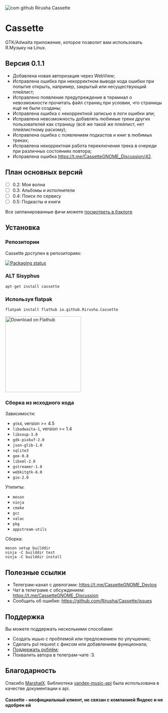 ![com github Rirusha Cassette](https://raw.githubusercontent.com/Rirusha/Cassette/master/data/icons/hicolor/scalable/apps/io.github.Rirusha.Cassette.svg)


# Cassette

GTK/Adwaita приложение, которое позволит вам использовать Я.Музыку на Linux.

## Версия 0.1.1
* Добавлена новая авторизация через WebView;
* Исправлена ошибка при некорректном выводе кода ошибки при попытке открыть, например, закрытый или несуществующий плейлист;
* Исправлено появление предупреждение в терминал о невозможности прочитать файл страниц при условии, что страницы ещё не были созданы;
* Исправлена ошибка с некорректной записью в логи ошибки апи;
* Исправлена невозможность добавлять любимые треки других пользователей как страницу (всё же такой же плейлист, нет плейлистному расизму);
* Исправлена ошибка с появлением подкастов и книг в любимых треках;
* Исправлена некорректная работа переключения трека в очереди при различных состояниях повтора;
* Исправлена ошибка https://t.me/CassetteGNOME_Discussion/42.

## План основных версий
* [ ] 0.2: Моя волна
* [ ] 0.3: Альбомы и исполнители
* [ ] 0.4: Поиск по сервису
* [ ] 0.5: Подкасты и книги

Все запланированные фичи можете [посмотреть в бэклоге](https://github.com/users/Rirusha/projects/2)

## Установка
### Репозитории
Cassette доступен в репозиториях:

[![Packaging status](https://repology.org/badge/vertical-allrepos/cassette.svg)](https://repology.org/project/cassette/versions)
### ALT Sisyphus
```
apt-get install cassette
```
### Используя flatpak

```
flatpak install flathub io.github.Rirusha.Cassette
```
<a href='https://flathub.org/apps/io.github.Rirusha.Cassette'>
  <img width='240' alt='Download on Flathub' src='https://dl.flathub.org/assets/badges/flathub-badge-en.png'/>
</a>

### Сборка из исходного кода

Зависимости:
* ```gtk4```, version >= 4.5
* ```libadwaita-1```, version >= 1.4
* ```libsoup-3.0```
* ```gdk-pixbuf-2.0```
* ```json-glib-1.0```
* ```sqlite3```
* ```gee-0.8```
* ```libxml-2.0```
* ```gstreamer-1.0```
* ```webkitgtk-6.0```
* ```gio-2.0```

Утилиты:
* ```meson```
* ```ninja```
* ```cmake```
* ```gcc```
* ```valac```
* ```pkg```
* ```appstream-utils```

Сборка:
```
meson setup builddir
ninja -C builddir test
ninja -C builddir install
```

## Полезные ссылки
* Телеграм-канал с девлогами: https://t.me/CassetteGNOME_Devlog
* Чат в телеграме с обсуждением: https://t.me/CassetteGNOME_Discussion
* Сообщить об ошибке: https://github.com/Rirusha/Cassette/issues

## Поддержка
Вы можете поддержать несколькими способами:
* Создать ишью с проблемой или предложением по улучшению;
* Сделать pul request с фиксом или добавлением функционала;
* [Поддержать рублём](https://www.tinkoff.ru/cf/21GCxLuFuE9);
* Похвалить автора в телеграм-чате :3.

## Благодарность
Спасибо [MarshalX](https://github.com/MarshalX). Библиотека [yandex-music-api](https://github.com/MarshalX/yandex-music-api) была использована в качестве документации к api.

#### Cassette - неофициальный клиент, не связан с компанией Яндекс и не одобрен ей
